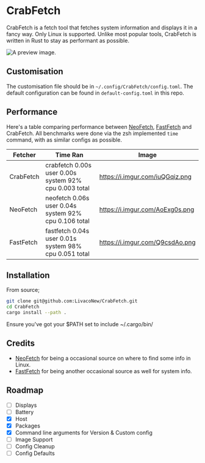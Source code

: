 # CrabFetch
CrabFetch is a fetch tool that fetches system information and displays it in a fancy way. Only Linux is supported.
Unlike most popular tools, CrabFetch is written in Rust to stay as performant as possible.

![A preview image.](https://i.imgur.com/dJTl6SU.png)

## Customisation
The customisation file should be in `~/.config/CrabFetch/config.toml`. The default configuration can be found in `default-config.toml` in this repo.

## Performance
Here's a table comparing performance between [NeoFetch](https://github.com/dylanaraps/neofetch), [FastFetch](https://github.com/fastfetch-cli/fastfetch) and CrabFetch.
All benchmarks were done via the zsh implemented `time` command, with as similar configs as possible.

| **Fetcher** | **Time Ran**                                           | **Image**                       |
| ----------- | ------------------------------------------------------ | ------------------------------- |
| CrabFetch   | crabfetch  0.00s user 0.00s system 92% cpu 0.003 total | https://i.imgur.com/iuQGqiz.png |
| NeoFetch    | neofetch  0.06s user 0.04s system 92% cpu 0.106 total  | https://i.imgur.com/AoExg0s.png |
| FastFetch   | fastfetch  0.04s user 0.01s system 98% cpu 0.051 total | https://i.imgur.com/Q9csdAo.png |

## Installation
From source;
```sh
git clone git@github.com:LivacoNew/CrabFetch.git
cd CrabFetch
cargo install --path .
```
Ensure you've got your $PATH set to include ~/.cargo/bin/

## Credits
- [NeoFetch](https://github.com/dylanaraps/neofetch) for being a occasional source on where to find some info in Linux.
- [FastFetch](https://github.com/fastfetch-cli/fastfetch) for being another occasional source as well for system info.

## Roadmap
- [ ] Displays
- [ ] Battery
- [x] Host
- [x] Packages
- [x] Command line arguments for Version & Custom config
- [ ] Image Support
- [ ] Config Cleanup
- [ ] Config Defaults
